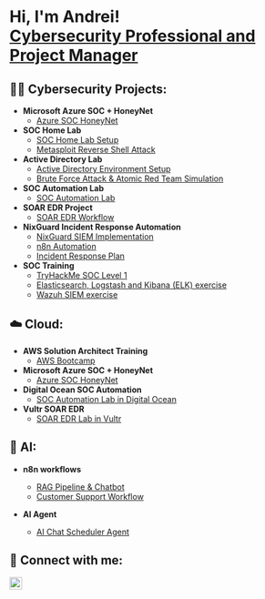 <h1>Hi, I'm Andrei! <br/><a href="https://github.com/andcoa">Cybersecurity Professional and Project Manager</a></h1>

<h2>👨‍💻 Cybersecurity Projects:</h2>

- <b>Microsoft Azure SOC + HoneyNet</b>
  - [Azure SOC HoneyNet](https://github.com/andcoa/HoneyNet/blob/main/README.md)
- <b>SOC Home Lab</b>
  - [SOC Home Lab Setup](https://github.com/andcoa/HomeLab/blob/main/README.md)
  - [Metasploit Reverse Shell Attack](https://github.com/andcoa/MetasploitTelemetryGeneration/blob/main/README.md)
- <b>Active Directory Lab</b>
  - [Active Directory Environment Setup](https://github.com/andcoa/ActiveDirectory/blob/main/README.md)
  - [Brute Force Attack & Atomic Red Team Simulation](https://github.com/andcoa/ART/blob/main/README.md)
- <b>SOC Automation Lab</b>
  - [SOC Automation Lab](https://github.com/andcoa/AutomationSquareX/blob/main/README.md)
- <b>SOAR EDR Project</b>
  - [SOAR EDR Workflow](https://github.com/andcoa/SOAREDR/blob/main/README.md)
- <b>NixGuard Incident Response Automation</b>
  - [NixGuard SIEM Implementation](https://github.com/andcoa/NixGuard/blob/main/README.md)
  - [n8n Automation](https://github.com/andcoa/n8n-automation/blob/main/README.md)
  - [Incident Response Plan](https://github.com/andcoa/Incident-Response-Plan/blob/main/README.md)
- <b>SOC Training</b>
  - [TryHackMe SOC Level 1](https://github.com/andcoa/SOC-Training/blob/main/README.md)
  - [Elasticsearch, Logstash and Kibana (ELK) exercise](https://github.com/andcoa/Elasticstack/blob/main/README.md)
  - [Wazuh SIEM exercise](https://github.com/andcoa/Wazuh/blob/main/README.md)

<h2>☁️ Cloud:</h2>

- <b>AWS Solution Architect Training</b>
  - [AWS Bootcamp](https://github.com/andcoa/aws-bootcamp-cruddur-2023)
- <b>Microsoft Azure SOC + HoneyNet</b>
  - [Azure SOC HoneyNet](https://github.com/andcoa/HoneyNet/blob/main/README.md)
- <b>Digital Ocean SOC Automation</b>
  - [SOC Automation Lab in Digital Ocean](https://github.com/andcoa/AutomationSquareX/blob/main/README.md)
- <b>Vultr SOAR EDR</b>
  - [SOAR EDR Lab in Vultr](https://github.com/andcoa/SOAREDR/blob/main/README.md)
    
<h2>🤖 AI:</h2>

- <b>n8n workflows</b>
  - [RAG Pipeline & Chatbot](https://github.com/andcoa/RAGPipeline/blob/main/README.md)
  - [Customer Support Workflow](https://github.com/andcoa/AICustomerSupport/blob/main/README.md)
 
- <b>AI Agent</b>
  - [AI Chat Scheduler Agent](https://github.com/andcoa/AIAgentAssistant/blob/main/README.md)

<h2> 🤝 Connect with me:</h2>

[<img align="left" alt="JoshMadakor | LinkedIn" width="22px" src="https://cdn.jsdelivr.net/npm/simple-icons@v3/icons/linkedin.svg" />][linkedin]

[linkedin]: https://www.linkedin.com/in/andreicoa/

<!--
Here are some ideas to get you started:

- 🔭 I’m currently working on ...
- 🌱 I’m currently learning ...
- 👯 I’m looking to collaborate on ...
- 🤔 I’m looking for help with ...
- 💬 Ask me about ...
- 📫 How to reach me: ...
- 😄 Pronouns: ...
- ⚡ Fun fact: ...
-->
